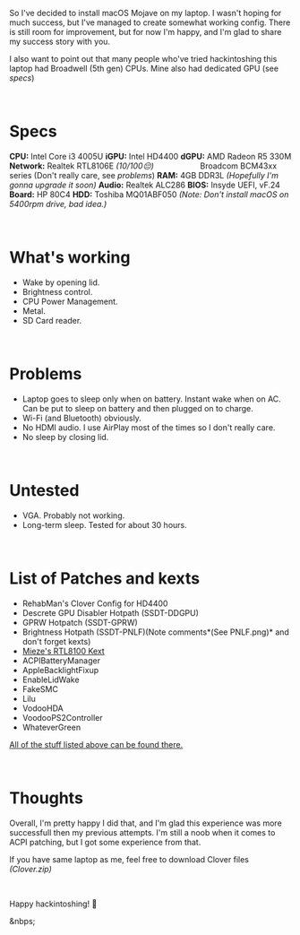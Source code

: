 So I've decided to install macOS Mojave on my laptop. I wasn't hoping for much success, but I've managed to create somewhat working config. There is still room for improvement, but for now I'm happy, and I'm glad to share my success story with you. 

I also want to point out that many people who've tried hackintoshing this laptop had Broadwell (5th gen) CPUs. Mine also had dedicated GPU (see *specs*)

&nbsp;

Specs
======
**CPU:** Intel Core i3 4005U
**iGPU:** Intel HD4400
**dGPU:** AMD Radeon R5 330M
**Network:** Realtek RTL8106E *(10/100😔)*
&nbsp; &nbsp; &nbsp; &nbsp; &nbsp; &nbsp; &nbsp; &nbsp; &nbsp; &nbsp; Broadcom BCM43xx series (Don't really care, see *problems*)
**RAM:** 4GB DDR3L *(Hopefully I'm gonna upgrade it soon)*
**Audio:** Realtek ALC286
**BIOS:** Insyde UEFI, vF.24
**Board:** HP 80C4
**HDD:** Toshiba MQ01ABF050 *(Note: Don't install macOS on 5400rpm drive, bad idea.)*

&nbsp;

What's working
============
* Wake by opening lid.
* Brightness control.
* CPU Power Management.
* Metal.
* SD Card reader.

&nbsp;

Problems
=======
* Laptop goes to sleep only when on battery. Instant wake when on AC. Can be put to sleep on battery and then plugged on to charge.
* Wi-Fi (and Bluetooth) obviously.
* No HDMI audio. I use AirPlay most of the times so I don't really care.
* No sleep by closing lid.

&nbsp;

Untested
=======
* VGA. Probably not working.
* Long-term sleep. Tested for about 30 hours.

&nbsp;

List of Patches and kexts
==================
* RehabMan's Clover Config for HD4400
* Descrete GPU Disabler Hotpath (SSDT-DDGPU)
* GPRW Hotpatch (SSDT-GPRW)
* Brightness Hotpath (SSDT-PNLF)(Note comments*(See PNLF.png)* and don't forget kexts)
* [Mieze's RTL8100 Kext](https://www.insanelymac.com/forum/files/file/259-realtekrtl8100-binary/)
* ACPIBatteryManager
* AppleBacklightFixup
* EnableLidWake
* FakeSMC
* Lilu
* VodooHDA
* VoodooPS2Controller
* WhateverGreen

[All of the stuff listed above can be found there.](https://github.com/RehabMan/OS-X-Clover-Laptop-Config)

&nbsp;

Thoughts
=========
Overall, I'm pretty happy I did that, and I'm glad this experience was more successfull then my previous attempts. I'm still a noob when it comes to ACPI patching, but I got some experience from that.

If you have same laptop as me, feel free to download Clover files *(Clover.zip)*

&nbsp;

Happy hackintoshing! 💙

&nbps;